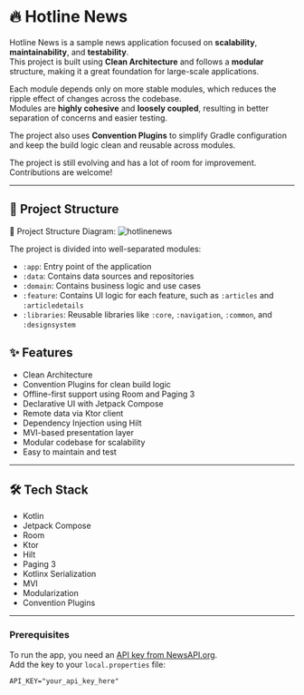 
# 🔥 Hotline News
Hotline News is a sample news application focused on **scalability**, **maintainability**, and **testability**.  
This project is built using **Clean Architecture** and follows a **modular** structure, making it a great foundation for large-scale applications.

Each module depends only on more stable modules, which reduces the ripple effect of changes across the codebase.  
Modules are **highly cohesive** and **loosely coupled**, resulting in better separation of concerns and easier testing.

The project also uses **Convention Plugins** to simplify Gradle configuration and keep the build logic clean and reusable across modules.

The project is still evolving and has a lot of room for improvement. Contributions are welcome!

---

## 🧱 Project Structure

🔽 Project Structure Diagram:
![hotlinenews](https://github.com/sham-h93/hotlinenews/blob/develop/media/hotline_banner.png)


The project is divided into well-separated modules:

- `:app`: Entry point of the application
- `:data`: Contains data sources and repositories
- `:domain`: Contains business logic and use cases
- `:feature`: Contains UI logic for each feature, such as `:articles` and `:articledetails`
- `:libraries`: Reusable libraries like `:core`, `:navigation`, `:common`, and `:designsystem`


## ✨ Features

- Clean Architecture
- Convention Plugins for clean build logic
- Offline-first support using Room and Paging 3
- Declarative UI with Jetpack Compose
- Remote data via Ktor client
- Dependency Injection using Hilt
- MVI-based presentation layer
- Modular codebase for scalability
- Easy to maintain and test

---

## 🛠️ Tech Stack

- Kotlin
- Jetpack Compose
- Room
- Ktor
- Hilt
- Paging 3
- Kotlinx Serialization
- MVI
- Modularization
- Convention Plugins

---


### Prerequisites

To run the app, you need an [API key from NewsAPI.org](https://newsapi.org/).  
Add the key to your `local.properties` file:

```properties
API_KEY="your_api_key_here"
